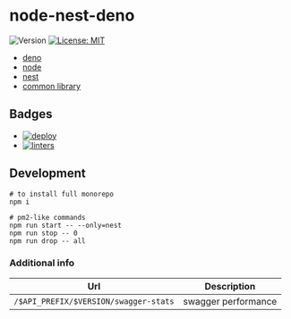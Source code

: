 # node-nest-deno

![Version](https://img.shields.io/badge/version-1.0.0-blue.svg)
[![License: MIT](https://img.shields.io/badge/License-MIT-yellow.svg)](https://opensource.org/licenses/MIT)

- [deno](./application/packages/deno)
- [node](./application/packages/node)
- [nest](./application/packages/nest)
- [common library](./application/packages/common)

## Badges

- [![deploy](https://github.com/the-homeless-god/node-nest-deno/actions/workflows/deploy.yml/badge.svg)](https://github.com/the-homeless-god/node-nest-deno/actions/workflows/deploy.yml)
- [![linters](https://github.com/the-homeless-god/node-nest-deno/actions/workflows/pull-request.yml/badge.svg)](https://github.com/the-homeless-god/node-nest-deno/actions/workflows/pull-request.yml)

## Development

```shell
# to install full monorepo
npm i

# pm2-like commands
npm run start -- --only=nest
npm run stop -- 0
npm run drop -- all
```

### Additional info

| Url                                   | Description         |
| ------------------------------------- | ------------------- |
| `/$API_PREFIX/$VERSION/swagger-stats` | swagger performance |
